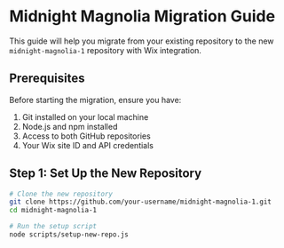 # Midnight Magnolia Migration Guide

This guide will help you migrate from your existing repository to the new `midnight-magnolia-1` repository with Wix integration.

## Prerequisites

Before starting the migration, ensure you have:

1. Git installed on your local machine
2. Node.js and npm installed
3. Access to both GitHub repositories
4. Your Wix site ID and API credentials

## Step 1: Set Up the New Repository

```bash
# Clone the new repository
git clone https://github.com/your-username/midnight-magnolia-1.git
cd midnight-magnolia-1

# Run the setup script
node scripts/setup-new-repo.js

